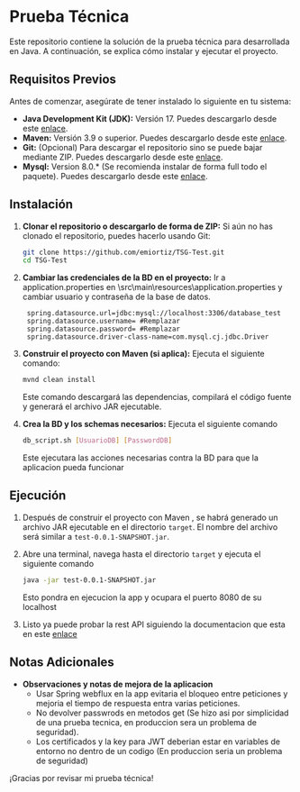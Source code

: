 # Prueba Técnica

Este repositorio contiene la solución de la prueba técnica para desarrollada en Java. A continuación, se explica cómo instalar y ejecutar el proyecto.

## Requisitos Previos

Antes de comenzar, asegúrate de tener instalado lo siguiente en tu sistema:

* **Java Development Kit (JDK):** Versión 17. Puedes descargarlo desde este [enlace](https://www.oracle.com/java/technologies/javase/jdk17-archive-downloads.html).
* **Maven:** Versión 3.9 o superior. Puedes descargarlo desde este [enlace](https://maven.apache.org/download.cgi).
* **Git:** (Opcional) Para descargar el repositorio sino se puede bajar mediante ZIP. Puedes descargarlo desde este [enlace](https://git-scm.com/downloads/win).
* **Mysql:** Version 8.0.* (Se recomienda instalar de forma full todo el paquete). Puedes descargarlo desde este [enlace](https://dev.mysql.com/downloads/installer/).

## Instalación

1.  **Clonar el repositorio o descargarlo de forma de ZIP:**
    Si aún no has clonado el repositorio, puedes hacerlo usando Git:
    ```bash
    git clone https://github.com/emiortiz/TSG-Test.git
    cd TSG-Test
    ```
2. **Cambiar las credenciales de la BD en el proyecto:**
   Ir a application.properties en \src\main\resources\application.properties y cambiar usuario y contraseña de la base de datos.

   ```application.properties
    spring.datasource.url=jdbc:mysql://localhost:3306/database_test
    spring.datasource.username= #Remplazar 
    spring.datasource.password= #Remplazar
    spring.datasource.driver-class-name=com.mysql.cj.jdbc.Driver
    ```

4.  **Construir el proyecto con Maven (si aplica):**
    Ejecuta el siguiente comando:
    ```bash
    mvnd clean install
    ```
    Este comando descargará las dependencias, compilará el código fuente y generará el archivo JAR ejecutable.

5.  **Crea la BD y los schemas necesarios:**
    Ejecuta el siguiente comando
    ```bash
    db_script.sh [UsuarioDB] [PasswordDB]
    ```
    Este ejecutara las acciones necesarias contra la BD para que la aplicacion pueda funcionar

## Ejecución

1.  Después de construir el proyecto con Maven , se habrá generado un archivo JAR ejecutable en el directorio `target`. El nombre del archivo será similar a `test-0.0.1-SNAPSHOT.jar`.

2.  Abre una terminal, navega hasta el directorio `target` y ejecuta el siguiente comando
    ```bash
    java -jar test-0.0.1-SNAPSHOT.jar
    ```
    Esto pondra en ejecucion la app y ocupara el puerto 8080 de su localhost
     
4. Listo ya puede probar la rest API siguiendo la documentacion que esta en este [enlace](https://emio-7045179.postman.co/workspace/My-Workspace~d631068d-c662-4814-87f3-0b376ef0ebda/collection/44400106-fe40b2ee-c69a-48ed-a782-c38e950ebdfd?action=share&creator=44400106) 


## Notas Adicionales

* **Observaciones y notas de mejora de la aplicacion**
    * Usar Spring webflux en la app evitaria el bloqueo entre peticiones y mejoria el tiempo de respuesta entra varias peticiones.
    * No devolver passwrods en metodos get (Se hizo asi por simplicidad de una prueba tecnica, en produccion sera un problema de seguridad).
    * Los certificados y la key para JWT deberian estar en variables de entorno no dentro de un codigo (En produccion seria un problema de seguridad)

¡Gracias por revisar mi prueba técnica!
